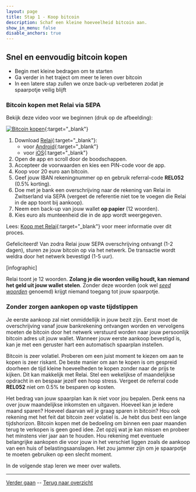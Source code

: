 ```yaml
---
layout: page
title: Stap 1 - Koop bitcoin
description: Schaf een kleine hoeveelheid bitcoin aan.
show_in_menu: false
disable_anchors: true
---
```



## Snel en eenvoudig bitcoin kopen

- Begin met kleine bedragen om te starten
- Ga verder in het traject om meer te leren over bitcoin
- In een latere stap zullen we onze back-up verbeteren zodat je spaarpotje veilig blijft

### Bitcoin kopen met Relai via SEPA

Bekijk deze video voor we beginnen (druk op de afbeelding):

[![Bitcoin kopen](http://img.youtube.com/vi/ZfO3Gk2Zax8/0.jpg)](http://www.youtube.com/watch?v=ZfO3Gk2Zax8 "Hoe gebruik ik Relai"){:target="_blank"}

1. Download [Relai](https://relai.ch/){:target="_blank"}:
    * voor [Android](https://play.google.com/store/apps/details?id=com.relai){:target="_blank"}
    * voor [iOS](https://apps.apple.com/app/id151318599){:target="_blank"}
2. Open de app en scroll door de boodschappen.
3. Accepteer de voorwaarden en kies een PIN-code voor de app.
4. Koop voor 20 euro aan bitcoin.
5. Geef jouw IBAN rekeningnummer op en gebruik referral-code **REL052** (0.5% korting).
6. Doe met je bank een overschrijving naar de rekening van Relai in Zwitserland via SEPA (vergeet de referentie niet toe te voegen die Relai in de app toont bij aankoop).
7. Neem een back-up van jouw wallet **op papier** (12 woorden).
8. Kies euro als munteenheid die in de app wordt weergegeven.

Lees: [Koop met Relai](https://bewijsvanwerk.com/koop-met-relai/){:target="_blank"} voor meer informatie over dit proces.

Gefeliciteerd! Van zodra Relai jouw SEPA overschrijving ontvangt (1-2 dagen), sturen ze jouw bitcoin op via het netwerk. De transactie wordt weldra door het netwerk bevestigd (1-5 uur).

[infographic]

Relai toont je 12 woorden. **Zolang je die woorden veilig houdt, kan niemand het geld uit jouw wallet stelen**. Zonder deze woorden (ook wel [*seed woorden*](faq.md#wat-zijn-seed-woorden?) genoemd) krijgt niemand toegang tot jouw spaarpotje.

### Zonder zorgen aankopen op vaste tijdstippen
Je eerste aankoop zal niet onmiddellijk in jouw bezit zijn. Eerst moet de overschrijving vanaf jouw bankrekening ontvangen worden en vervolgens moeten de bitcoin door het netwerk verstuurd worden naar jouw persoonlijk bitcoin adres uit jouw wallet. Wanneer jouw eerste aankoop bevestigd is, kan je met een geruster hart een automatisch spaarplan instellen.

Bitcoin is zeer volatiel. Proberen om een juist moment te kiezen om aan te kopen is zeer riskant. De beste manier om aan te kopen is om gespreid doorheen de tijd kleine hoeveelheden te kopen zonder naar de prijs te kijken. Dit kan makkelijk met Relai. Stel een wekelijkse of maandelijkse opdracht in en bespaar jezelf een hoop stress. Vergeet de referral code **REL052** niet om 0.5% te besparen op kosten.

Het bedrag van jouw spaarplan kan ik niet voor jou bepalen. Denk eens na over jouw maandelijkse inkomsten en uitgaven. Hoeveel kan je iedere maand sparen? Hoeveel daarvan wil je graag sparen in bitcoin? Hou ook rekening met het feit dat bitcoin zeer volatiel is. Je hebt dus best een lange tijdshorizon. Bitcoin kopen met de bedoeling om binnen een paar maanden terug te verkopen is geen goed idee. Zet opzij wat je kan missen en probeer het minstens vier jaar aan te houden. Hou rekening met eventuele belangrijke aankopen die voor jouw in het verschiet liggen zoals de aankoop van een huis of belastingsaanslagen. Het zou jammer zijn om je spaarpotje te moeten gebruiken op een slecht moment.

In de volgende stap leren we meer over wallets.

------

[Verder gaan](stap2.md) --
[Terug naar overzicht](overzicht.md)
